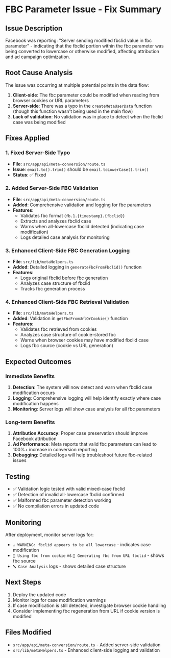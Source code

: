 # FBC Parameter Issue - Fix Summary

## Issue Description
Facebook was reporting: "Server sending modified fbclid value in fbc parameter" - indicating that the fbclid portion within the fbc parameter was being converted to lowercase or otherwise modified, affecting attribution and ad campaign optimization.

## Root Cause Analysis
The issue was occurring at multiple potential points in the data flow:

1. **Client-side**: The fbc parameter could be modified when reading from browser cookies or URL parameters
2. **Server-side**: There was a typo in the `createMetaUserData` function (though this function wasn't being used in the main flow)
3. **Lack of validation**: No validation was in place to detect when the fbclid case was being modified

## Fixes Applied

### 1. Fixed Server-Side Typo
- **File**: `src/app/api/meta-conversion/route.ts`
- **Issue**: `email.to().trim()` should be `email.toLowerCase().trim()`
- **Status**: ✅ Fixed

### 2. Added Server-Side FBC Validation
- **File**: `src/app/api/meta-conversion/route.ts`
- **Added**: Comprehensive validation and logging for fbc parameters
- **Features**:
  - Validates fbc format (`fb.1.{timestamp}.{fbclid}`)
  - Extracts and analyzes fbclid case
  - Warns when all-lowercase fbclid detected (indicating case modification)
  - Logs detailed case analysis for monitoring

### 3. Enhanced Client-Side FBC Generation Logging
- **File**: `src/lib/metaHelpers.ts`
- **Added**: Detailed logging in `generateFbcFromFbclid()` function
- **Features**:
  - Logs original fbclid before fbc generation
  - Analyzes case structure of fbclid
  - Tracks fbc generation process

### 4. Enhanced Client-Side FBC Retrieval Validation
- **File**: `src/lib/metaHelpers.ts`
- **Added**: Validation in `getFbcFromUrlOrCookie()` function
- **Features**:
  - Validates fbc retrieved from cookies
  - Analyzes case structure of cookie-stored fbc
  - Warns when browser cookies may have modified fbclid case
  - Logs fbc source (cookie vs URL generation)

## Expected Outcomes

### Immediate Benefits
1. **Detection**: The system will now detect and warn when fbclid case modification occurs
2. **Logging**: Comprehensive logging will help identify exactly where case modification happens
3. **Monitoring**: Server logs will show case analysis for all fbc parameters

### Long-term Benefits
1. **Attribution Accuracy**: Proper case preservation should improve Facebook attribution
2. **Ad Performance**: Meta reports that valid fbc parameters can lead to 100%+ increase in conversion reporting
3. **Debugging**: Detailed logs will help troubleshoot future fbc-related issues

## Testing
- ✅ Validation logic tested with valid mixed-case fbclid
- ✅ Detection of invalid all-lowercase fbclid confirmed
- ✅ Malformed fbc parameter detection working
- ✅ No compilation errors in updated code

## Monitoring
After deployment, monitor server logs for:
- `⚠️ WARNING: fbclid appears to be all lowercase` - indicates case modification
- `📄 Using fbc from cookie` vs `🔗 Generating fbc from URL fbclid` - shows fbc source
- `🔤 Case Analysis` logs - shows detailed case structure

## Next Steps
1. Deploy the updated code
2. Monitor logs for case modification warnings
3. If case modification is still detected, investigate browser cookie handling
4. Consider implementing fbc regeneration from URL if cookie version is modified

## Files Modified
- `src/app/api/meta-conversion/route.ts` - Added server-side validation
- `src/lib/metaHelpers.ts` - Enhanced client-side logging and validation
